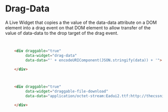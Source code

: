 Drag-Data
=========

A Live Widget that copies a the value of the data-data attribute on a DOM element into a drag event on that DOM element to allow transfer of the value of data-data to the drop target of the drag event.


```html


	<div draggable="true"
	     data-widget="drag-data"
	     data-data="' + encodeURIComponent(JSON.stringify(data)) + '">

	</div>

```


```html


	<div draggable="true"
	     data-widget="draggable-file-download"
	     data-data="application/octet-stream:Eadui2.ttf:http://thecssninja.come/demo/gmail_dragout/Eadui.ttf">

	</div>

```
